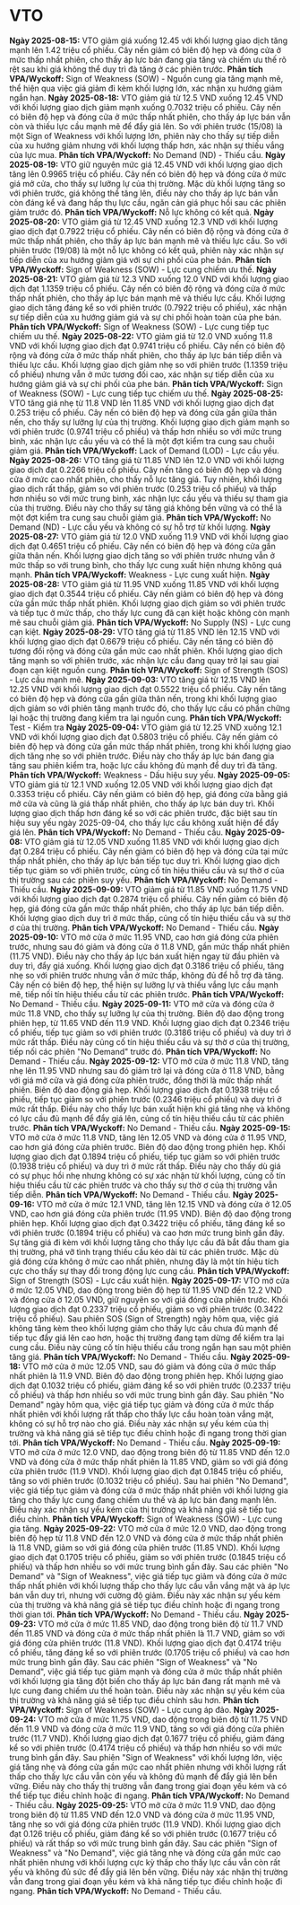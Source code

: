 # VTO

**Ngày 2025-08-15:** VTO giảm giá xuống 12.45 với khối lượng giao dịch tăng mạnh lên 1.42 triệu cổ phiếu. Cây nến giảm có biên độ hẹp và đóng cửa ở mức thấp nhất phiên, cho thấy áp lực bán đang gia tăng và chiếm ưu thế rõ rệt sau khi giá không thể duy trì đà tăng ở các phiên trước. **Phân tích VPA/Wyckoff:** Sign of Weakness (SOW) - Nguồn cung gia tăng mạnh mẽ, thể hiện qua việc giá giảm đi kèm khối lượng lớn, xác nhận xu hướng giảm ngắn hạn.
**Ngày 2025-08-18:** VTO giảm giá từ 12.5 VND xuống 12.45 VND với khối lượng giao dịch giảm mạnh xuống 0.7032 triệu cổ phiếu. Cây nến có biên độ hẹp và đóng cửa ở mức thấp nhất phiên, cho thấy áp lực bán vẫn còn và thiếu lực cầu mạnh mẽ để đẩy giá lên. So với phiên trước (15/08) là một Sign of Weakness với khối lượng lớn, phiên này cho thấy sự tiếp diễn của xu hướng giảm nhưng với khối lượng thấp hơn, xác nhận sự thiếu vắng của lực mua. **Phân tích VPA/Wyckoff:** No Demand (ND) - Thiếu cầu.
**Ngày 2025-08-19:** VTO giữ nguyên mức giá 12.45 VND với khối lượng giao dịch tăng lên 0.9965 triệu cổ phiếu. Cây nến có biên độ hẹp và đóng cửa ở mức giá mở cửa, cho thấy sự lưỡng lự của thị trường. Mặc dù khối lượng tăng so với phiên trước, giá không thể tăng lên, điều này cho thấy áp lực bán vẫn còn đáng kể và đang hấp thụ lực cầu, ngăn cản giá phục hồi sau các phiên giảm trước đó. **Phân tích VPA/Wyckoff:** Nỗ lực không có kết quả.
**Ngày 2025-08-20:** VTO giảm giá từ 12.45 VND xuống 12.3 VND với khối lượng giao dịch đạt 0.7922 triệu cổ phiếu. Cây nến có biên độ rộng và đóng cửa ở mức thấp nhất phiên, cho thấy áp lực bán mạnh mẽ và thiếu lực cầu. So với phiên trước (19/08) là một nỗ lực không có kết quả, phiên này xác nhận sự tiếp diễn của xu hướng giảm giá với sự chi phối của phe bán. **Phân tích VPA/Wyckoff:** Sign of Weakness (SOW) - Lực cung chiếm ưu thế.
**Ngày 2025-08-21:** VTO giảm giá từ 12.3 VND xuống 12.0 VND với khối lượng giao dịch đạt 1.1359 triệu cổ phiếu. Cây nến có biên độ rộng và đóng cửa ở mức thấp nhất phiên, cho thấy áp lực bán mạnh mẽ và thiếu lực cầu. Khối lượng giao dịch tăng đáng kể so với phiên trước (0.7922 triệu cổ phiếu), xác nhận sự tiếp diễn của xu hướng giảm giá và sự chi phối hoàn toàn của phe bán. **Phân tích VPA/Wyckoff:** Sign of Weakness (SOW) - Lực cung tiếp tục chiếm ưu thế.
**Ngày 2025-08-22:** VTO giảm giá từ 12.0 VND xuống 11.8 VND với khối lượng giao dịch đạt 0.9741 triệu cổ phiếu. Cây nến có biên độ rộng và đóng cửa ở mức thấp nhất phiên, cho thấy áp lực bán tiếp diễn và thiếu lực cầu. Khối lượng giao dịch giảm nhẹ so với phiên trước (1.1359 triệu cổ phiếu) nhưng vẫn ở mức tương đối cao, xác nhận sự tiếp diễn của xu hướng giảm giá và sự chi phối của phe bán. **Phân tích VPA/Wyckoff:** Sign of Weakness (SOW) - Lực cung tiếp tục chiếm ưu thế.
**Ngày 2025-08-25:** VTO tăng giá nhẹ từ 11.8 VND lên 11.85 VND với khối lượng giao dịch đạt 0.253 triệu cổ phiếu. Cây nến có biên độ hẹp và đóng cửa gần giữa thân nến, cho thấy sự lưỡng lự của thị trường. Khối lượng giao dịch giảm mạnh so với phiên trước (0.9741 triệu cổ phiếu) và thấp hơn nhiều so với mức trung bình, xác nhận lực cầu yếu và có thể là một đợt kiểm tra cung sau chuỗi giảm giá. **Phân tích VPA/Wyckoff:** Lack of Demand (LOD) - Lực cầu yếu.
**Ngày 2025-08-26:** VTO tăng giá từ 11.85 VND lên 12.0 VND với khối lượng giao dịch đạt 0.2266 triệu cổ phiếu. Cây nến tăng có biên độ hẹp và đóng cửa ở mức cao nhất phiên, cho thấy nỗ lực tăng giá. Tuy nhiên, khối lượng giao dịch rất thấp, giảm so với phiên trước (0.253 triệu cổ phiếu) và thấp hơn nhiều so với mức trung bình, xác nhận lực cầu yếu và thiếu sự tham gia của thị trường. Điều này cho thấy sự tăng giá không bền vững và có thể là một đợt kiểm tra cung sau chuỗi giảm giá. **Phân tích VPA/Wyckoff:** No Demand (ND) - Lực cầu yếu và không có sự hỗ trợ từ khối lượng.
**Ngày 2025-08-27:** VTO giảm giá từ 12.0 VND xuống 11.9 VND với khối lượng giao dịch đạt 0.4651 triệu cổ phiếu. Cây nến có biên độ hẹp và đóng cửa gần giữa thân nến. Khối lượng giao dịch tăng so với phiên trước nhưng vẫn ở mức thấp so với trung bình, cho thấy lực cung xuất hiện nhưng không quá mạnh. **Phân tích VPA/Wyckoff:** Weakness - Lực cung xuất hiện.
**Ngày 2025-08-28:** VTO giảm giá từ 11.95 VND xuống 11.85 VND với khối lượng giao dịch đạt 0.3544 triệu cổ phiếu. Cây nến giảm có biên độ hẹp và đóng cửa gần mức thấp nhất phiên. Khối lượng giao dịch giảm so với phiên trước và tiếp tục ở mức thấp, cho thấy lực cung đã cạn kiệt hoặc không còn mạnh mẽ sau chuỗi giảm giá. **Phân tích VPA/Wyckoff:** No Supply (NS) - Lực cung cạn kiệt.
**Ngày 2025-08-29:** VTO tăng giá từ 11.85 VND lên 12.15 VND với khối lượng giao dịch đạt 0.6679 triệu cổ phiếu. Cây nến tăng có biên độ tương đối rộng và đóng cửa gần mức cao nhất phiên. Khối lượng giao dịch tăng mạnh so với phiên trước, xác nhận lực cầu đang quay trở lại sau giai đoạn cạn kiệt nguồn cung. **Phân tích VPA/Wyckoff:** Sign of Strength (SOS) - Lực cầu mạnh mẽ.
**Ngày 2025-09-03:** VTO tăng giá từ 12.15 VND lên 12.25 VND với khối lượng giao dịch đạt 0.5522 triệu cổ phiếu. Cây nến tăng có biên độ hẹp và đóng cửa gần giữa thân nến, trong khi khối lượng giao dịch giảm so với phiên tăng mạnh trước đó, cho thấy lực cầu có phần chững lại hoặc thị trường đang kiểm tra lại nguồn cung. **Phân tích VPA/Wyckoff:** Test - Kiểm tra
**Ngày 2025-09-04:** VTO giảm giá từ 12.25 VND xuống 12.1 VND với khối lượng giao dịch đạt 0.5803 triệu cổ phiếu. Cây nến giảm có biên độ hẹp và đóng cửa gần mức thấp nhất phiên, trong khi khối lượng giao dịch tăng nhẹ so với phiên trước. Điều này cho thấy áp lực bán đang gia tăng sau phiên kiểm tra, hoặc lực cầu không đủ mạnh để duy trì đà tăng. **Phân tích VPA/Wyckoff:** Weakness - Dấu hiệu suy yếu.
**Ngày 2025-09-05:** VTO giảm giá từ 12.1 VND xuống 12.05 VND với khối lượng giao dịch đạt 0.3353 triệu cổ phiếu. Cây nến giảm có biên độ hẹp, giá đóng cửa bằng giá mở cửa và cũng là giá thấp nhất phiên, cho thấy áp lực bán duy trì. Khối lượng giao dịch thấp hơn đáng kể so với các phiên trước, đặc biệt sau tín hiệu suy yếu ngày 2025-09-04, cho thấy lực cầu không xuất hiện để đẩy giá lên. **Phân tích VPA/Wyckoff:** No Demand - Thiếu cầu.
**Ngày 2025-09-08:** VTO giảm giá từ 12.05 VND xuống 11.85 VND với khối lượng giao dịch đạt 0.284 triệu cổ phiếu. Cây nến giảm có biên độ hẹp và đóng cửa tại mức thấp nhất phiên, cho thấy áp lực bán tiếp tục duy trì. Khối lượng giao dịch tiếp tục giảm so với phiên trước, củng cố tín hiệu thiếu cầu và sự thờ ơ của thị trường sau các phiên suy yếu. **Phân tích VPA/Wyckoff:** No Demand - Thiếu cầu.
**Ngày 2025-09-09:** VTO giảm giá từ 11.85 VND xuống 11.75 VND với khối lượng giao dịch đạt 0.2874 triệu cổ phiếu. Cây nến giảm có biên độ hẹp, giá đóng cửa gần mức thấp nhất phiên, cho thấy áp lực bán tiếp diễn. Khối lượng giao dịch duy trì ở mức thấp, củng cố tín hiệu thiếu cầu và sự thờ ơ của thị trường. **Phân tích VPA/Wyckoff:** No Demand - Thiếu cầu.
**Ngày 2025-09-10:** VTO mở cửa ở mức 11.95 VND, cao hơn giá đóng cửa phiên trước, nhưng sau đó giảm và đóng cửa ở 11.8 VND, gần mức thấp nhất phiên (11.75 VND). Điều này cho thấy áp lực bán xuất hiện ngay từ đầu phiên và duy trì, đẩy giá xuống. Khối lượng giao dịch đạt 0.3186 triệu cổ phiếu, tăng nhẹ so với phiên trước nhưng vẫn ở mức thấp, không đủ để hỗ trợ đà tăng. Cây nến có biên độ hẹp, thể hiện sự lưỡng lự và thiếu vắng lực cầu mạnh mẽ, tiếp nối tín hiệu thiếu cầu từ các phiên trước. **Phân tích VPA/Wyckoff:** No Demand - Thiếu cầu.
**Ngày 2025-09-11:** VTO mở cửa và đóng cửa ở mức 11.8 VND, cho thấy sự lưỡng lự của thị trường. Biên độ dao động trong phiên hẹp, từ 11.65 VND đến 11.9 VND. Khối lượng giao dịch đạt 0.2346 triệu cổ phiếu, tiếp tục giảm so với phiên trước (0.3186 triệu cổ phiếu) và duy trì ở mức rất thấp. Điều này củng cố tín hiệu thiếu cầu và sự thờ ơ của thị trường, tiếp nối các phiên "No Demand" trước đó. **Phân tích VPA/Wyckoff:** No Demand - Thiếu cầu.
**Ngày 2025-09-12:** VTO mở cửa ở mức 11.8 VND, tăng nhẹ lên 11.95 VND nhưng sau đó giảm trở lại và đóng cửa ở 11.8 VND, bằng với giá mở cửa và giá đóng cửa phiên trước, đồng thời là mức thấp nhất phiên. Biên độ dao động giá hẹp. Khối lượng giao dịch đạt 0.1938 triệu cổ phiếu, tiếp tục giảm so với phiên trước (0.2346 triệu cổ phiếu) và duy trì ở mức rất thấp. Điều này cho thấy lực bán xuất hiện khi giá tăng nhẹ và không có lực cầu đủ mạnh để đẩy giá lên, củng cố tín hiệu thiếu cầu từ các phiên trước. **Phân tích VPA/Wyckoff:** No Demand - Thiếu cầu.
**Ngày 2025-09-15:** VTO mở cửa ở mức 11.8 VND, tăng lên 12.05 VND và đóng cửa ở 11.95 VND, cao hơn giá đóng cửa phiên trước. Biên độ dao động trong phiên hẹp. Khối lượng giao dịch đạt 0.1894 triệu cổ phiếu, tiếp tục giảm so với phiên trước (0.1938 triệu cổ phiếu) và duy trì ở mức rất thấp. Điều này cho thấy dù giá có sự phục hồi nhẹ nhưng không có sự xác nhận từ khối lượng, củng cố tín hiệu thiếu cầu từ các phiên trước và cho thấy sự thờ ơ của thị trường vẫn tiếp diễn. **Phân tích VPA/Wyckoff:** No Demand - Thiếu cầu.
**Ngày 2025-09-16:** VTO mở cửa ở mức 12.1 VND, tăng lên 12.15 VND và đóng cửa ở 12.05 VND, cao hơn giá đóng cửa phiên trước (11.95 VND). Biên độ dao động trong phiên hẹp. Khối lượng giao dịch đạt 0.3422 triệu cổ phiếu, tăng đáng kể so với phiên trước (0.1894 triệu cổ phiếu) và cao hơn mức trung bình gần đây. Sự tăng giá đi kèm với khối lượng tăng cho thấy lực cầu đã bắt đầu tham gia thị trường, phá vỡ tình trạng thiếu cầu kéo dài từ các phiên trước. Mặc dù giá đóng cửa không ở mức cao nhất phiên, nhưng đây là một tín hiệu tích cực cho thấy sự thay đổi trong động lực cung cầu. **Phân tích VPA/Wyckoff:** Sign of Strength (SOS) - Lực cầu xuất hiện.
**Ngày 2025-09-17:** VTO mở cửa ở mức 12.05 VND, dao động trong biên độ hẹp từ 11.95 VND đến 12.2 VND và đóng cửa ở 12.05 VND, giữ nguyên so với giá đóng cửa phiên trước. Khối lượng giao dịch đạt 0.2337 triệu cổ phiếu, giảm so với phiên trước (0.3422 triệu cổ phiếu). Sau phiên SOS (Sign of Strength) ngày hôm qua, việc giá không tăng kèm theo khối lượng giảm cho thấy lực cầu chưa đủ mạnh để tiếp tục đẩy giá lên cao hơn, hoặc thị trường đang tạm dừng để kiểm tra lại cung cầu. Điều này củng cố tín hiệu thiếu cầu trong ngắn hạn sau một phiên tăng giá. **Phân tích VPA/Wyckoff:** No Demand - Thiếu cầu.
**Ngày 2025-09-18:** VTO mở cửa ở mức 12.05 VND, sau đó giảm và đóng cửa ở mức thấp nhất phiên là 11.9 VND. Biên độ dao động trong phiên hẹp. Khối lượng giao dịch đạt 0.1032 triệu cổ phiếu, giảm đáng kể so với phiên trước (0.2337 triệu cổ phiếu) và thấp hơn nhiều so với mức trung bình gần đây. Sau phiên "No Demand" ngày hôm qua, việc giá tiếp tục giảm và đóng cửa ở mức thấp nhất phiên với khối lượng rất thấp cho thấy lực cầu hoàn toàn vắng mặt, không có sự hỗ trợ nào cho giá. Điều này xác nhận sự yếu kém của thị trường và khả năng giá sẽ tiếp tục điều chỉnh hoặc đi ngang trong thời gian tới. **Phân tích VPA/Wyckoff:** No Demand - Thiếu cầu.
**Ngày 2025-09-19:** VTO mở cửa ở mức 12.0 VND, dao động trong biên độ từ 11.85 VND đến 12.0 VND và đóng cửa ở mức thấp nhất phiên là 11.85 VND, giảm so với giá đóng cửa phiên trước (11.9 VND). Khối lượng giao dịch đạt 0.1845 triệu cổ phiếu, tăng so với phiên trước (0.1032 triệu cổ phiếu). Sau hai phiên "No Demand", việc giá tiếp tục giảm và đóng cửa ở mức thấp nhất phiên với khối lượng gia tăng cho thấy lực cung đang chiếm ưu thế và áp lực bán đang mạnh lên. Điều này xác nhận sự yếu kém của thị trường và khả năng giá sẽ tiếp tục điều chỉnh. **Phân tích VPA/Wyckoff:** Sign of Weakness (SOW) - Lực cung gia tăng.
**Ngày 2025-09-22:** VTO mở cửa ở mức 12.0 VND, dao động trong biên độ hẹp từ 11.8 VND đến 12.0 VND và đóng cửa ở mức thấp nhất phiên là 11.8 VND, giảm so với giá đóng cửa phiên trước (11.85 VND). Khối lượng giao dịch đạt 0.1705 triệu cổ phiếu, giảm so với phiên trước (0.1845 triệu cổ phiếu) và thấp hơn nhiều so với mức trung bình gần đây. Sau các phiên "No Demand" và "Sign of Weakness", việc giá tiếp tục giảm và đóng cửa ở mức thấp nhất phiên với khối lượng thấp cho thấy lực cầu vẫn vắng mặt và áp lực bán vẫn duy trì, nhưng với cường độ giảm. Điều này xác nhận sự yếu kém của thị trường và khả năng giá sẽ tiếp tục điều chỉnh hoặc đi ngang trong thời gian tới. **Phân tích VPA/Wyckoff:** No Demand - Thiếu cầu.
**Ngày 2025-09-23:** VTO mở cửa ở mức 11.85 VND, dao động trong biên độ từ 11.7 VND đến 11.85 VND và đóng cửa ở mức thấp nhất phiên là 11.7 VND, giảm so với giá đóng cửa phiên trước (11.8 VND). Khối lượng giao dịch đạt 0.4174 triệu cổ phiếu, tăng đáng kể so với phiên trước (0.1705 triệu cổ phiếu) và cao hơn mức trung bình gần đây. Sau các phiên "Sign of Weakness" và "No Demand", việc giá tiếp tục giảm mạnh và đóng cửa ở mức thấp nhất phiên với khối lượng gia tăng đột biến cho thấy áp lực bán đang rất mạnh mẽ và lực cung đang chiếm ưu thế hoàn toàn. Điều này xác nhận sự yếu kém của thị trường và khả năng giá sẽ tiếp tục điều chỉnh sâu hơn. **Phân tích VPA/Wyckoff:** Sign of Weakness (SOW) - Lực cung áp đảo.
**Ngày 2025-09-24:** VTO mở cửa ở mức 11.75 VND, dao động trong biên độ từ 11.75 VND đến 11.9 VND và đóng cửa ở mức 11.9 VND, tăng so với giá đóng cửa phiên trước (11.7 VND). Khối lượng giao dịch đạt 0.1677 triệu cổ phiếu, giảm đáng kể so với phiên trước (0.4174 triệu cổ phiếu) và thấp hơn nhiều so với mức trung bình gần đây. Sau phiên "Sign of Weakness" với khối lượng lớn, việc giá tăng nhẹ và đóng cửa gần mức cao nhất phiên nhưng với khối lượng rất thấp cho thấy lực cầu vẫn còn yếu và không đủ mạnh để đẩy giá lên bền vững. Điều này cho thấy thị trường vẫn đang trong giai đoạn yếu kém và có thể tiếp tục điều chỉnh hoặc đi ngang. **Phân tích VPA/Wyckoff:** No Demand - Thiếu cầu.
**Ngày 2025-09-25:** VTO mở cửa ở mức 11.9 VND, dao động trong biên độ từ 11.85 VND đến 12.0 VND và đóng cửa ở mức 11.95 VND, tăng nhẹ so với giá đóng cửa phiên trước (11.9 VND). Khối lượng giao dịch đạt 0.126 triệu cổ phiếu, giảm đáng kể so với phiên trước (0.1677 triệu cổ phiếu) và rất thấp so với mức trung bình gần đây. Sau các phiên "Sign of Weakness" và "No Demand", việc giá tăng nhẹ và đóng cửa gần mức cao nhất phiên nhưng với khối lượng cực kỳ thấp cho thấy lực cầu vẫn còn rất yếu và không đủ sức để đẩy giá lên bền vững. Điều này xác nhận thị trường vẫn đang trong giai đoạn yếu kém và khả năng tiếp tục điều chỉnh hoặc đi ngang. **Phân tích VPA/Wyckoff:** No Demand - Thiếu cầu.
